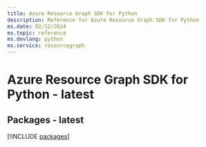 ```yaml
---
title: Azure Resource Graph SDK for Python
description: Reference for Azure Resource Graph SDK for Python
ms.date: 02/12/2024
ms.topic: reference
ms.devlang: python
ms.service: resourcegraph
---
```

# Azure Resource Graph SDK for Python - latest
## Packages - latest
[!INCLUDE [packages](resource-graph-index.md)]